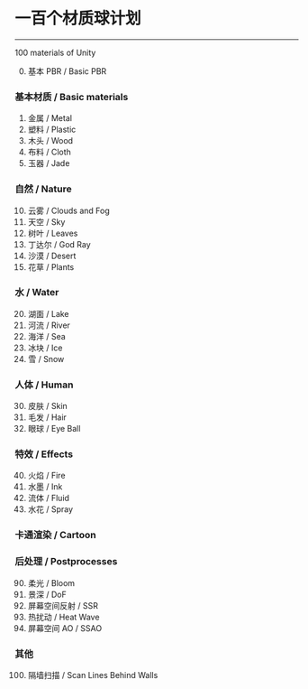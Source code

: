 # 一百个材质球计划
----
100 materials of Unity

00. 基本 PBR / Basic PBR

### 基本材质 / Basic materials
01. 金属 / Metal
02. 塑料 / Plastic
03. 木头 / Wood
04. 布料 / Cloth
05. 玉器 / Jade

### 自然 / Nature
10. 云雾 / Clouds and Fog
11. 天空 / Sky
12. 树叶 / Leaves
13. 丁达尔 / God Ray
14. 沙漠 / Desert
15. 花草 / Plants

### 水 / Water
20. 湖面 / Lake
21. 河流 / River
22. 海洋 / Sea
24. 冰块 / Ice
25. 雪 / Snow

### 人体 / Human
30. 皮肤 / Skin
31. 毛发 / Hair
32. 眼球 / Eye Ball

### 特效 / Effects
40. 火焰 / Fire
41. 水墨 / Ink
42. 流体 / Fluid
43. 水花 / Spray

### 卡通渲染 / Cartoon

### 后处理 / Postprocesses
90. 柔光 / Bloom
91. 景深 / DoF
92. 屏幕空间反射 / SSR
93. 热扰动 / Heat Wave
94. 屏幕空间 AO / SSAO

### 其他
100. 隔墙扫描 / Scan Lines Behind Walls